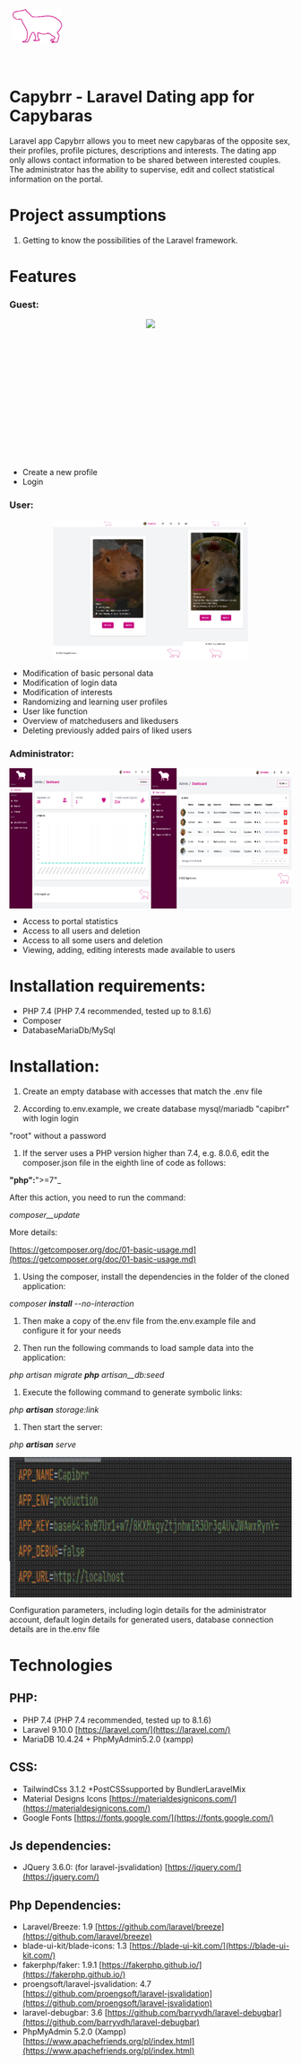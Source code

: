 
<div style="width:100px;height:100px;display:flex;justify-content:center;">

<img src="./docs/capybara.svg " height="60">

</div>

# Capybrr - Laravel Dating app for Capybaras

Laravel app Capybrr allows you to meet new capybaras of the opposite sex, their profiles, profile pictures, descriptions and interests. The dating app only allows contact information to be shared between interested couples. The administrator has the ability to supervise, edit and collect statistical information on the portal.

# Project assumptions

1. Getting to know the possibilities of the Laravel framework.

# Features

### Guest:


<center style="height:250px" >

<img src="./docs/capybrr_login.gif" height="250">

</center>


- Create a new profile
- Login


### User:

<div style="display:flex;justify-content:center; ">
<div style="height:250px">

<img src="./docs/capybrr_profile_1.png" height="250">

</div>
<div style="height:250px">

<img src="./docs/capybrr_profile_2.png" height="250">

</div>
</div>


- Modification of basic personal data
- Modification of login data
- Modification of interests
- Randomizing and learning user profiles
- User like function
- Overview of matchedusers and likedusers
- Deleting previously added pairs of liked users

### Administrator:

<center style="display:flex;justify-content:center;">

<div style="height:250px">

<img src="./docs/admin_panel_1.png" height="250">

</div>
<div style="height:250px">

<img src="./docs/admin_panel_2.png" height="250">

</div>
</center>


- Access to portal statistics
- Access to all users and deletion
- Access to all some users and deletion
- Viewing, adding, editing interests made available to users

# Installation requirements:

- PHP 7.4 (PHP 7.4 recommended, tested up to 8.1.6)
- Composer
- DatabaseMariaDb/MySql

# Installation:

1. Create an empty database with accesses that match the .env file
    
2. According to.env.example, we create database mysql/mariadb "capibrr" with login login
    

"root" without a password

1. If the server uses a PHP version higher than 7.4, e.g. 8.0.6, edit the composer.json file in the eighth line of code as follows:

__"php":__">=7"_

After this action, you need to run the command:

_composer__update_

More details:

[https://getcomposer.org/doc/01-basic-usage.md](https://getcomposer.org/doc/01-basic-usage.md)

1. Using the composer, install the dependencies in the folder of the cloned application:

_composer **install** --no-interaction_

1. Then make a copy of the.env file from the.env.example file and configure it for your needs
    
2. Then run the following commands to load sample data into the application:
    

_php artisan migrate **php** artisan__db:seed_

1. Execute the following command to generate symbolic links:

_php **artisan** storage:link_

1. Then start the server:

_php **artisan** serve_


<center style="height:250px">

<img src="./docs/config.jpg " height="250">

</center>

Configuration parameters, including login details for the administrator account, default login details for generated users, database connection details are in the.env file



# Technologies


## PHP:

- PHP 7.4 (PHP 7.4 recommended, tested up to 8.1.6)
- Laravel 9.10.0 [https://laravel.com/](https://laravel.com/)
- MariaDB 10.4.24 + PhpMyAdmin5.2.0 (xampp)

## CSS:

- TailwindCss 3.1.2 +PostCSSsupported by BundlerLaravelMix 
- Material Designs Icons [https://materialdesignicons.com/](https://materialdesignicons.com/)
- Google Fonts [https://fonts.google.com/](https://fonts.google.com/)

## Js dependencies:

- JQuery 3.6.0: (for laravel-jsvalidation) [https://jquery.com/](https://jquery.com/)

## Php Dependencies:

- Laravel/Breeze: 1.9 [https://github.com/laravel/breeze](https://github.com/laravel/breeze)
- blade-ui-kit/blade-icons: 1.3 [https://blade-ui-kit.com/](https://blade-ui-kit.com/)
- fakerphp/faker: 1.9.1 [https://fakerphp.github.io/](https://fakerphp.github.io/)
- proengsoft/laravel-jsvalidation: 4.7 [https://github.com/proengsoft/laravel-jsvalidation](https://github.com/proengsoft/laravel-jsvalidation)
- laravel-debugbar: 3.6 [https://github.com/barryvdh/laravel-debugbar](https://github.com/barryvdh/laravel-debugbar)
-  PhpMyAdmin 5.2.0 (Xampp)[https://www.apachefriends.org/pl/index.html](https://www.apachefriends.org/pl/index.html)
